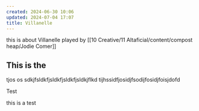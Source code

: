 ```yaml
---
created: 2024-06-30 10:06
updated: 2024-07-04 17:07
title: Villanelle
---
```

this is about Villanelle played by [[10 Creative/11 Altaficial/content/compost heap/Jodie Comer]]


## This is the 

tjos os sdkjfsldkfjsldkfjsldkfjsldkjflkd
tijhssidfjosidjfsodijfosidjfoisjdofd

Test

this is a test 